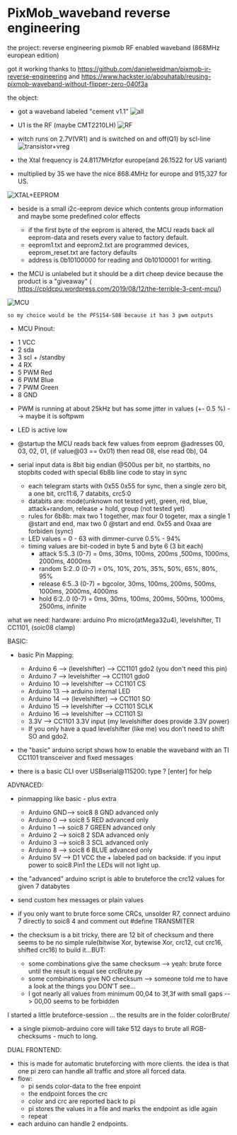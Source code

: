 # PixMob_waveband reverse engineering

the project:
  reverse engineering pixmob RF enabled waveband (868MHz european edition)
  
  got it working thanks to https://github.com/danielweidman/pixmob-ir-reverse-engineering
  and  https://www.hackster.io/abouhatab/reusing-pixmob-waveband-without-flipper-zero-040f3a

the object:

  + got a waveband labeled "cement v1.1"
  ![all](https://github.com/sueppchen/PixMob_waveband/assets/58486836/6f24268f-cfc5-4daa-93ae-c9d2c14f122d)
  
  + U1 is the RF (maybe CMT2210LH)
  ![RF](https://github.com/sueppchen/PixMob_waveband/assets/58486836/27d4b4d4-64a9-4391-908f-28166be6646a)
  
  + witch runs on 2.7V(VR1) and is switched on and off(Q1) by scl-line
  ![transistor+vreg](https://github.com/sueppchen/PixMob_waveband/assets/58486836/2c1df685-c942-491d-9bc7-c8434d9b0ffb)
  
  + the Xtal frequency is 24.8117MHzfor europe(and 26.1522 for US variant)
  + multiplied by 35 we have the nice 868.4MHz for europe and 915,327 for US.
  
  ![XTAL+EEPROM](https://github.com/sueppchen/PixMob_waveband/assets/58486836/8d73dcba-42db-4f61-b4b3-9b6028d15b26)
  
  + beside is a small i2c-eeprom device which contents group information and maybe some predefined color effects
    - if the first byte of the eeprom is altered, the MCU reads back all eeprom-data and resets every value to factory default.
    - eeprom1.txt and eeprom2.txt are programmed devices, eeprom_reset.txt are factory defaults
    - address is 0b10100000 for reading and 0b10100001 for writing.
  
  
  + the MCU is unlabeled but it should be a dirt cheep device because the product is a "giveaway"
    ( https://cpldcpu.wordpress.com/2019/08/12/the-terrible-3-cent-mcu/)
  
  ![MCU](https://github.com/sueppchen/PixMob_waveband/assets/58486836/497c3a8c-62c1-48c1-b1f2-a0d007095368)
  
  
    so my choice would be the PFS154-S08 because it has 3 pwm outputs
  
  + MCU Pinout:
   - 1 VCC   
   - 2 sda   
   - 3 scl + /standby    
   - 4 RX
   - 5 PWM Red   
   - 6 PWM Blue   
   - 7 PWM Green   
   - 8 GND 
    
  + PWM is running at about 25kHz but has some jitter in values (+- 0.5 %)  --> maybe it is softpwm
  + LED is active low
  
  + @startup the MCU reads back few values from eeprom @adresses 00, 03, 02, 01, (if value@03 == 0x01) then read 08, else read 0b), 04

  + serial input data is 8bit big endian @500us per bit, no startbits, no stopbits coded with special 6b8b line code to stay in sync
    - each telegram starts with 0x55 0x55 for sync, then a single zero bit, a one bit, crc11:6, 7 databits, crc5:0
    - databits are: mode(unknown not tested yet), green, red, blue, attack+random, release + hold, group (not tested yet)
    - rules for 6b8b: max two 1 together, max four 0 togeter, max a single 1 @start and end, max two 0 @start and end. 0x55 and 0xaa are forbiden (sync)
    - LED values = 0 - 63 with dimmer-curve 0.5% - 94%
    - timing values are bit-coded in byte 5 and byte 6 (3 bit each)
      * attack  5:5..3 (0-7) = 0ms, 30ms, 100ms, 200ms ,500ms, 1000ms, 2000ms, 4000ms
      * random  5:2..0 (0-7) = 0%, 10%, 20%, 35%, 50%, 65%, 80%, 95%
      * release 6:5..3 (0-7) = bgcolor, 30ms, 100ms, 200ms, 500ms, 1000ms, 2000ms, 4000ms
      * hold    6:2..0 (0-7) = 0ms, 30ms, 100ms, 200ms, 500ms, 1000ms, 2500ms, infinite
  
  
what we need:
  hardware: arduino Pro micro(atMega32u4), levelshifter, TI CC1101, (soic08 clamp)
  
  BASIC:
   + basic Pin Mapping:
     - Arduino  6 --> (levelshifter) --> CC1101 gdo2 (you don't need this pin) 
     - Arduino  7 --> levelshifter --> CC1101 gdo0
     - Arduino 10 --> levelshifter --> CC1101 CS
     - Arduino 13 --> arduino internal LED
     - Arduino 14 --> (levelshifter) --> CC1101 SO
     - Arduino 15 --> levelshifter --> CC1101 SCLK
     - Arduino 16 --> levelshifter --> CC1101 SI
     - 3.3V --> CC1101 3.3V input (my levelshifter does provide 3.3V power)
     - If you only have a quad levelshifter (like me) vou don't need to shift SO and gdo2.
  
   + the "basic" arduino script shows how to enable the waveband with an TI CC1101 transceiver and fixed messages
   + there is a basic CLI over USBserial@115200: type ? [enter] for help
  
  ADVNACED:
   + pinmapping like basic - plus extra
     - Arduino GND--> soic8 8 GND    advanced only
     - Arduino  0 --> soic8 5 RED    advanced only
     - Arduino  1 --> soic8 7 GREEN  advanced only
     - Arduino  2 --> soic8 2 SDA    advanced only
     - Arduino  3 --> soic8 3 SCL    advanced only
     - Arduino  8 --> soic8 6 BLUE   advanced only
     - Arduino 5V --> D1 VCC the + labeled pad on backside. if you input power to soic8 Pin1 the LEDs will not light up.
  
   + the "advanced" arduino script is able to bruteforce the crc12 values for given 7 databytes
   + send custom hex messages or plain values
   + if you only want to brute force some CRCs, unsolder R7, connect arduino 7 directly to soic8 4 and comment out #define TRANSMITER
   + the checksum is a bit tricky, there are 12 bit of checksum and there seems to be no simple rule(bitwise Xor, bytewise Xor, crc12, cut crc16, shifted crc16) to build it...BUT:
     - some combinations give the same checksum --> yeah: brute force until the result is equal see crcBrute.py
     - some combinations give NO checksum --> someone told me to have a look at the things you DON'T see... 
     - I got nearly all values from minimum 00,04 to 3f,3f with small gaps --> 00,00 seems to be forbidden

I started a little bruteforce-session ... the results are in the folder colorBrute/
 + a single pixmob-arduino core will take 512 days to brute all RGB-checksums - much to long.

DUAL FRONTEND:
 + this is made for automatic bruteforcing with more clients. the idea is that one pi zero can handle all traffic and store all forced data.
 + flow: 
   - pi sends color-data to the free enpoint
   - the endpoint forces the crc
   - color and crc are reported back to pi
   - pi stores the values in a file and marks the endpoint as idle again
   - repeat
 + each arduino can handle 2 endpoints.

